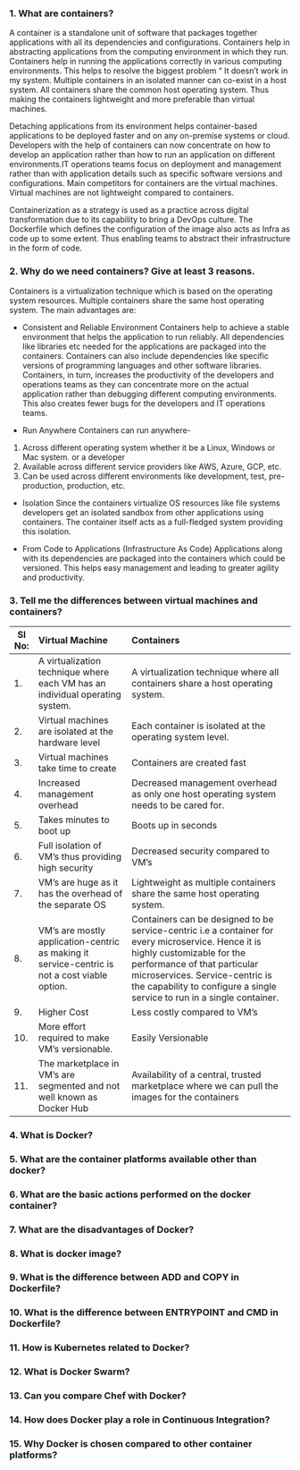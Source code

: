 ### 1. What are containers?

A container is a standalone unit of software that packages together applications with all its dependencies and configurations. Containers help in abstracting applications from the computing environment in which they run.  Containers help in running the applications correctly in various computing environments. This helps to resolve the biggest problem “ It doesn’t work in my system. Multiple containers in an isolated manner can co-exist in a host system. All containers share the common host operating system. Thus making the containers lightweight and more preferable than virtual machines.

Detaching applications from its environment helps container-based applications to be deployed faster and on any on-premise systems or cloud. Developers with the help of containers can now concentrate on how to develop an application rather than how to run an application on different environments.IT operations teams focus on deployment and management rather than with application details such as specific software versions and configurations. Main competitors for containers are the virtual machines. Virtual machines are not lightweight compared to containers.

Containerization as a strategy is used as a practice across digital transformation due to its capability to bring a DevOps culture. The Dockerfile which defines the configuration of the image also acts as Infra as code up to some extent. Thus enabling teams to abstract their infrastructure in the form of code.
 
### 2. Why do we need containers? Give at least 3 reasons.
Containers is a virtualization technique which is based on the operating system resources. Multiple containers share the same host operating system. The main advantages are:

* Consistent and Reliable Environment
Containers help to achieve a stable environment that helps the application to run reliably. All dependencies like libraries etc needed for the applications are packaged into the containers. Containers can also include dependencies like specific versions of programming languages and other software libraries. Containers, in turn, increases the productivity of the developers and operations teams as they can concentrate more on the actual application rather than debugging different computing environments. This also creates fewer bugs for  the developers and IT operations teams.

* Run Anywhere
Containers can run anywhere-

1. Across different operating system whether it be a Linux, Windows or Mac system. or a developer  
2. Available across different service providers like AWS, Azure, GCP, etc.
3. Can be used across different environments like development, test, pre-production, production, etc.

* Isolation
Since the containers virtualize  OS resources like file systems developers get an isolated sandbox from other applications using containers. The container itself acts as a full-fledged system providing this isolation.

* From Code to Applications (Infrastructure As Code)
Applications along with its dependencies are packaged into the containers which could be versioned. This helps easy management and leading to greater agility and productivity.

### 3. Tell me the differences between virtual machines and containers?


|Sl No: | Virtual Machine | Containers|
|-------|:-----------------|:------------|
|1.| A virtualization technique where each VM has an individual operating system. |A virtualization technique where all containers share a host operating system.|
|2.| Virtual machines are isolated at the hardware level |Each container is isolated at the operating system level.|
|3.| Virtual machines take time to create |Containers are created fast |
|4.| Increased management overhead | Decreased management overhead as only one host operating system needs to be cared for.|
|5.| Takes minutes to boot up |Boots up in seconds |
|6.| Full isolation of VM’s  thus providing high security |Decreased security compared to VM’s|
|7.| VM’s are huge as it has the overhead of the separate OS |Lightweight as multiple containers share the same host operating system.
|8.|VM’s are mostly application-centric as making it service-centric is not a cost viable option. |Containers can be designed to be service-centric i.e a container for every microservice. Hence it is highly customizable for the performance of that particular microservices. Service-centric is the capability to configure a single service to run in a single container.|
|9.|Higher Cost |Less costly compared to VM’s|
|10.| More effort required to make VM’s versionable.|Easily Versionable|
|11.| The marketplace in VM’s are segmented and not well known as Docker Hub |Availability of a central, trusted  marketplace where we can pull the images for the containers|

### 4. What is Docker?

### 5. What are the container platforms available other than docker?

### 6. What are the basic actions performed on the docker container?

### 7. What are the disadvantages of Docker?

### 8. What is docker image?

### 9. What is the difference between ADD and COPY in Dockerfile?

### 10. What is the difference between ENTRYPOINT and CMD in Dockerfile?

### 11. How is Kubernetes related to Docker?

### 12. What is Docker Swarm?

### 13. Can you compare Chef with Docker?

### 14. How does Docker play a role in Continuous Integration?

### 15. Why Docker is chosen compared to other container platforms?